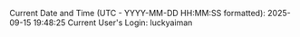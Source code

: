 Current Date and Time (UTC - YYYY-MM-DD HH:MM:SS formatted): 2025-09-15 19:48:25
Current User's Login: luckyaiman

